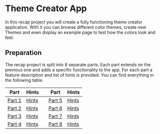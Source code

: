 # Theme Creator App

In this recap project you will create a fully functioning theme creator application. With it you can browse different color themes, create new Themes and even display an example page to test how the colors look and feel.

## Preparation

The recap project is split into 8 separate parts. Each part extends on the previous one and adds a specific functionality to the app. For each part a feature description and list of hints is provided. You can find everything in the following table.

| Part                         | Hints                      |     | Part                         | Hints                      |
| ---------------------------- | -------------------------- | --- | ---------------------------- | -------------------------- |
| [Part 1](./part-1/readme.md) | [Hints](./part-1/hints.md) |     | [Part 5](./part-5/readme.md) | [Hints](./part-5/hints.md) |
| [Part 2](./part-2/readme.md) | [Hints](./part-2/hints.md) |     | [Part 6](./part-6/readme.md) | [Hints](./part-6/hints.md) |
| [Part 3](./part-3/readme.md) | [Hints](./part-3/hints.md) |     | [Part 7](./part-7/readme.md) | [Hints](./part-7/hints.md) |
| [Part 4](./part-4/readme.md) | [Hints](./part-4/hints.md) |     | [Part 8](./part-8/readme.md) | [Hints](./part-8/hints.md) |
